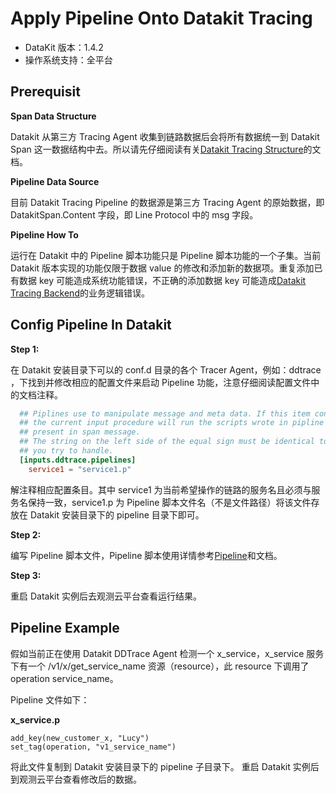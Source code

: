 
# Apply Pipeline Onto Datakit Tracing

- DataKit 版本：1.4.2
- 操作系统支持：全平台

## Prerequisit

**Span Data Structure**

Datakit 从第三方 Tracing Agent 收集到链路数据后会将所有数据统一到 Datakit Span 这一数据结构中去。所以请先仔细阅读有关[Datakit Tracing Structure](datakit-tracing-struct)的文档。

**Pipeline Data Source**

目前 Datakit Tracing Pipeline 的数据源是第三方 Tracing Agent 的原始数据，即 DatakitSpan.Content 字段，即 Line Protocol 中的 msg 字段。

**Pipeline How To**

运行在 Datakit 中的 Pipeline 脚本功能只是 Pipeline 脚本功能的一个子集。当前 Datakit 版本实现的功能仅限于数据 value 的修改和添加新的数据项。重复添加已有数据 key 可能造成系统功能错误，不正确的添加数据 key 可能造成[Datakit Tracing Backend](datakit-tracing#datakit-tracing-backend)的业务逻辑错误。

## Config Pipeline In Datakit

**Step 1:**

在 Datakit 安装目录下可以的 conf.d 目录的各个 Tracer Agent，例如：ddtrace ，下找到并修改相应的配置文件来启动 Pipeline 功能，注意仔细阅读配置文件中的文档注释。

```toml
  ## Piplines use to manipulate message and meta data. If this item configured right then
  ## the current input procedure will run the scripts wrote in pipline config file against the data
  ## present in span message.
  ## The string on the left side of the equal sign must be identical to the service name that
  ## you try to handle.
  [inputs.ddtrace.pipelines]
    service1 = "service1.p"
```

解注释相应配置条目。其中 service1 为当前希望操作的链路的服务名且必须与服务名保持一致，service1.p 为 Pipeline 脚本文件名（不是文件路径）将该文件存放在 Datakit 安装目录下的 pipeline 目录下即可。

**Step 2:**

编写 Pipeline 脚本文件，Pipeline 脚本使用详情参考[Pipeline](pipeline)和文档。

**Step 3:**

重启 Datakit 实例后去观测云平台查看运行结果。

## Pipeline Example

假如当前正在使用 Datakit DDTrace Agent 检测一个 x_service，x_service 服务下有一个 /v1/x/get_service_name 资源（resource），此 resource 下调用了 operation service_name。

Pipeline 文件如下：

**x_service.p**

```pipeline
add_key(new_customer_x, "Lucy")
set_tag(operation, "v1_service_name")
```

将此文件复制到 Datakit 安装目录下的 pipeline 子目录下。
重启 Datakit 实例后到观测云平台查看修改后的数据。
